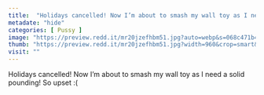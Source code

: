 ```yaml
---
title:  "Holidays cancelled! Now I’m about to smash my wall toy as I need a solid pounding! So upset :("
metadate: "hide"
categories: [ Pussy ]
image: "https://preview.redd.it/mr20jzefhbm51.jpg?auto=webp&s=068c471b429a552251780887c7ba9707607075aa"
thumb: "https://preview.redd.it/mr20jzefhbm51.jpg?width=960&crop=smart&auto=webp&s=2d077253245bf67a0eeb5fc240d7c09b254a6381"
visit: ""
---
```

Holidays cancelled! Now I’m about to smash my wall toy as I need a solid pounding! So upset :(
